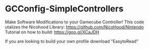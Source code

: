 # GCConfig-SimpleControllers
Make Software Modifications to your Gamecube Controller!
This code utalizes the Nicohood Library: https://github.com/NicoHood/Nintendo
Tutorial on how to build: https://goo.gl/XCaJDH

If you are looking to build your own profile download "EasytoRead"
